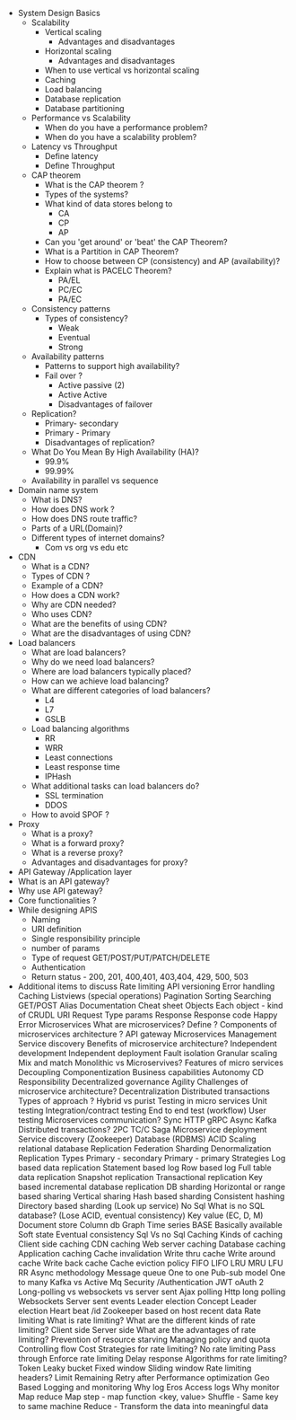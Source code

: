 
* System Design Basics
  * Scalability 
    * Vertical scaling 
      * Advantages and disadvantages 
    * Horizontal scaling
      * Advantages and disadvantages 
    * When to use vertical vs horizontal scaling
    * Caching
    * Load balancing
    * Database replication
    * Database partitioning  
  * Performance vs Scalability
    * When do you have a performance problem? 
    * When do you have a scalability problem?
  * Latency vs Throughput
    * Define latency
    * Define Throughput
  * CAP theorem 
    * What is the CAP theorem ?
    * Types of the systems?
    * What kind of data stores belong to
      * CA
      * CP
      * AP
    * Can you 'get around' or 'beat' the CAP Theorem?
    * What is a Partition in CAP Theorem?
    * How to choose between CP (consistency) and AP (availability)?
    * Explain what is PACELC Theorem?
      * PA/EL
      * PC/EC
      * PA/EC
  * Consistency patterns
     * Types of consistency?
       * Weak 
       * Eventual 
       * Strong
  * Availability patterns
    * Patterns to support high availability? 
    * Fail over ?
      * Active passive (2)
      * Active Active 
      * Disadvantages of failover 
  * Replication?
    * Primary- secondary  
    * Primary - Primary 
    * Disadvantages of replication?
  * What Do You Mean By High Availability (HA)?
    * 99.9%
    * 99.99%
  * Availability in parallel vs sequence
 * Domain name system 
   * What is DNS?
   * How does DNS work ?
   * How does DNS route traffic?
   * Parts of a URL(Domain)?
   * Different types of internet domains?
     * Com vs org vs edu etc
  * CDN
    * What is a CDN?
    * Types of CDN ?
    * Example of a CDN?
    * How does a CDN work?
    * Why are CDN needed?
    * Who uses CDN?
    * What are the benefits of using CDN?
    * What are the disadvantages of using CDN?
  * Load balancers 
    * What are load balancers?
    * Why do we need load balancers?
    * Where are load balancers typically placed?
    * How can we achieve load balancing?
    * What are different categories of load balancers?
      * L4
      * L7
      * GSLB
    * Load balancing algorithms 
      * RR
      * WRR
      * Least connections
      * Least response time 
      * IPHash
    * What additional tasks can load balancers do?
      * SSL termination
      * DDOS
    * How to avoid SPOF ?
  * Proxy 
    * What is a proxy?
    * What is a forward proxy?
    * What is a reverse proxy?
    * Advantages and disadvantages for proxy?
  * API Gateway /Application layer 
  * What is an API gateway?
  * Why use API gateway?
  * Core functionalities ?
  * While designing APIS
    * Naming 
    * URI definition 
    * Single responsibility principle
    * number of params
    * Type of request GET/POST/PUT/PATCH/DELETE
    * Authentication 
    * Return status - 200, 201, 400,401, 403,404, 429, 500, 503
  * Additional items to discuss
Rate limiting 
API versioning 
Error handling 
Caching 
Listviews (special operations)
Pagination 
Sorting 
Searching 
GET/POST
Alias
Documentation 
 Cheat sheet 
Objects 
Each object - kind of CRUDL
URI
Request 
Type
params
Response 
Response code 
Happy 
Error
Microservices 
What are microservices?
Define ?
Components of microservices architecture ?
API gateway
Microservices
Management 
Service discovery
Benefits of microservice architecture?
Independent development
Independent deployment 
Fault isolation
Granular scaling 
Mix and match
Monolithic vs Microservives?
Features of micro services 
Decoupling 
Componentization
Business capabilities
Autonomy 
CD
Responsibility 
Decentralized governance
Agility 
Challenges of microservice architecture?
Decentralization
Distributed transactions
Types of approach ?
Hybrid vs purist
Testing in micro services 
Unit testing 
Integration/contract testing 
End to end test (workflow)
User testing 
Microservices communication?
Sync 
HTTP
gRPC
Async 
Kafka
Distributed transactions?
2PC
TC/C
Saga
Microservice deployment  
Service discovery (Zookeeper) 
Database (RDBMS)
ACID 
Scaling relational database
Replication 
Federation 
Sharding 
Denormalization
Replication
Types 
Primary - secondary
Primary - primary
Strategies 
Log based data replication
Statement based log
Row based log 
Full table data replication 
Snapshot replication
Transactional replication
Key based incremental database replication
DB sharding 
Horizontal or range based sharing 
Vertical sharing 
Hash based sharding 
Consistent hashing
Directory based sharding (Look up service)
No Sql 
What is no SQL database? (Lose ACID, eventual consistency)
Key value (EC, D, M)
Document store
Column db 
Graph 
Time series 
BASE 
Basically available
Soft state
Eventual consistency
Sql Vs no Sql
Caching 
Kinds of caching 
Client side caching 
CDN caching
Web server caching 
Database caching 
Application caching 
Cache invalidation 
Write thru cache
Write around cache
Write back cache 
Cache eviction policy 
FIFO
LIFO
LRU
MRU
LFU
RR
Async methodology 
Message queue 
One to one
Pub-sub model
One to many
Kafka vs Active Mq
Security /Authentication
JWT
oAuth 2
Long-polling vs websockets vs server sent
Ajax polling 
Http long polling 
Websockets
Server sent events 
Leader election 
Concept 
Leader election 
Heart beat /id
Zookeeper based on host recent data
Rate limiting 
What is rate limiting?
What are the different kinds of rate limiting?
Client side 
Server side 
What are the advantages of rate limiting?
Prevention of resource starving
Managing policy and quota
Controlling flow 
Cost
Strategies for rate limiting?
No rate limiting
Pass through
Enforce rate limiting
Delay response
Algorithms for rate limiting?
Token 
Leaky bucket
Fixed window
Sliding window
Rate limiting headers?
Limit
Remaining 
Retry after
Performance optimization
Geo Based 
Logging and monitoring 
Why log 
Eros
Access logs 
Why monitor
Map reduce 
Map step - map function <key, value>
Shuffle - Same key to same machine 
Reduce - Transform the data into meaningful data 


